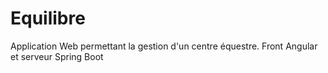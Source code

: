 # Equilibre
Application Web permettant la gestion d'un centre équestre. 
Front Angular et serveur Spring Boot
